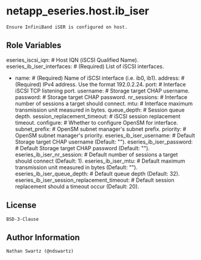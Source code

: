 netapp_eseries.host.ib_iser
=========
    Ensure InfiniBand iSER is configured on host.

Role Variables
--------------
eseries_iscsi_iqn:                                  # Host IQN (iSCSI Qualified Name).
eseries_ib_iser_interfaces:                         # (Required) List of iSCSI interfaces.
  - name:                                           # (Required) Name of iSCSI interface (i.e. ib0, ib1).
    address:                                        # (Required) IPv4 address. Use the format 192.0.2.24.
    port:                                           # Interface iSCSI TCP listening port.
    username:                                       # Storage target CHAP username.
    password:                                       # Storage target CHAP password.
    nr_sessions:                                    # Interface number of sessions a target should connect.
    mtu:                                            # Interface maximum transmission unit measured in bytes.
    queue_depth:                                    # Session queue depth.
    session_replacement_timeout:                    # iSCSI session replacement timeout.
    configure:                                      # Whether to configure OpenSM for interface.
    subnet_prefix:                                  # OpenSM subnet manager's subnet prefix.
    priority:                                       # OpenSM subnet manager's priority.
eseries_ib_iser_username:                           # Default Storage target CHAP username (Default: "").
eseries_ib_iser_password:                           # Default Storage target CHAP password (Default: "").
eseries_ib_iser_nr_session:                         # Default number of sessions a target should connect (Default: 1).
eseries_ib_iser_mtu:                                # Default maximum transmission unit measured in bytes (Default: "").
eseries_ib_iser_queue_depth:                        # Default queue depth (Default: 32).
eseries_ib_iser_session_replacement_timeout:        # Default session replacement should a timeout occur (Default: 20).

License
-------
    BSD-3-Clause

Author Information
------------------
    Nathan Swartz (@ndswartz)